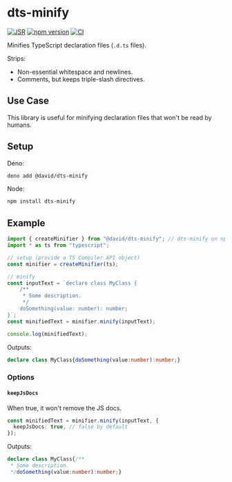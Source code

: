# dts-minify

[![JSR](https://jsr.io/badges/@david/dts-minify)](https://jsr.io/@david/dts-minify)
[![npm version](https://badge.fury.io/js/dts-minify.svg)](https://badge.fury.io/js/dts-minify)
[![CI](https://github.com/dsherret/dts-minify/workflows/CI/badge.svg)](https://github.com/dsherret/dts-minify/actions?query=workflow%3ACI)

Minifies TypeScript declaration files (`.d.ts` files).

Strips:

- Non-essential whitespace and newlines.
- Comments, but keeps triple-slash directives.

## Use Case

This library is useful for minifying declaration files that won't be read by
humans.

## Setup

Deno:

```sh
deno add @david/dts-minify
```

Node:

```sh
npm install dts-minify
```

## Example

```ts
import { createMinifier } from "@david/dts-minify"; // dts-minify on npm
import * as ts from "typescript";

// setup (provide a TS Compiler API object)
const minifier = createMinifier(ts);

// minify
const inputText = `declare class MyClass {
    /**
     * Some description.
     */
    doSomething(value: number): number;
}`;
const minifiedText = minifier.minify(inputText);

console.log(minifiedText);
```

Outputs:

<!-- deno-fmt-ignore -->

```ts
declare class MyClass{doSomething(value:number):number;}
```

### Options

#### `keepJsDocs`

When true, it won't remove the JS docs.

```ts
const minifiedText = minifier.minify(inputText, {
  keepJsDocs: true, // false by default
});
```

Outputs:

<!-- deno-fmt-ignore -->

```ts
declare class MyClass{/**
 * Some description.
 */doSomething(value:number):number;}
```
